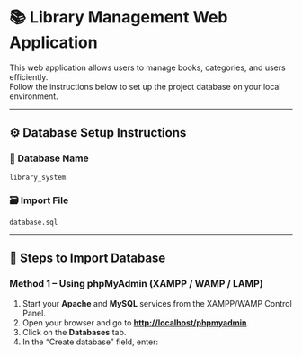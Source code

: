 # 📚 Library Management Web Application

This web application allows users to manage books, categories, and users efficiently.  
Follow the instructions below to set up the project database on your local environment.

---

## ⚙️ Database Setup Instructions

### 🧩 Database Name
`library_system`

### 🗃️ Import File
`database.sql`

---

## 💾 Steps to Import Database

### **Method 1 – Using phpMyAdmin (XAMPP / WAMP / LAMP)**

1. Start your **Apache** and **MySQL** services from the XAMPP/WAMP Control Panel.  
2. Open your browser and go to **[http://localhost/phpmyadmin](http://localhost/phpmyadmin)**.  
3. Click on the **Databases** tab.  
4. In the “Create database” field, enter:
